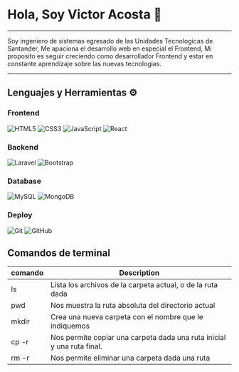 # Hola, Soy Victor Acosta 👋

________________________________________________________________________________________________________________

Soy ingeniero de sistemas egresado de las Unidades Tecnologicas de Santander, Me apaciona el desarrollo web en especial el Frontend, Mi proposito es seguir creciendo como desarrollador Frontend y estar en constante aprendizaje sobre las nuevas tecnologias. 

________________________________________________________________________________________________________________

## Lenguajes y Herramientas ⚙

### Frontend
![HTML5](https://img.shields.io/badge/-HTML5-%23E44D27?style=flat-square&logo=html5&logoColor=ffffff)
![CSS3](https://img.shields.io/badge/-CSS3-%231572B6?style=flat-square&logo=css3)
![JavaScript](https://img.shields.io/badge/-JavaScript-black?style=flat-square&logo=javascript)
![React](https://img.shields.io/badge/-React-black?style=flat-square&logo=react)

### Backend
![Laravel](https://img.shields.io/badge/-Laravel-%23282C34?style=flat-square&logo=laravel)
![Bootstrap](https://img.shields.io/badge/-Bootstrap-563D7C?style=flat-square&logo=bootstrap)

### Database
![MySQL](https://img.shields.io/badge/-MySQL-black?style=flat-square&logo=mysql)
![MongoDB](https://img.shields.io/badge/-MongoDB-black?style=flat-square&logo=mongodb)

### Deploy
![Git](https://img.shields.io/badge/-Git-black?style=flat-square&logo=git)
![GitHub](https://img.shields.io/badge/-GitHub-181717?style=flat-square&logo=github)

## Comandos de terminal

| comando | Description |
| ----------- | ----------- |
| ls | Lista los archivos de la carpeta actual, o de la ruta dada |
| pwd | Nos muestra la ruta absoluta del directorio actual |
| mkdir | Crea una nueva carpeta con el nombre que le indiquemos |
|cp -r| Nos permite copiar una carpeta dada una ruta inicial y una ruta final.|
| rm -r| Nos permite eliminar una carpeta dada una ruta |
